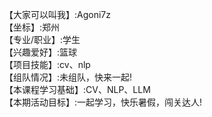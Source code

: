 【大家可以叫我】:Agoni7z   
【坐标】:郑州   
【专业/职业】:学生   
【兴趣爱好】:篮球   
【项目技能】:cv、nlp   
【组队情况】:未组队，快来一起!   
【本课程学习基础】:CV、NLP、LLM   
【本期活动目标】:一起学习，快乐暑假，闯关达人!   
